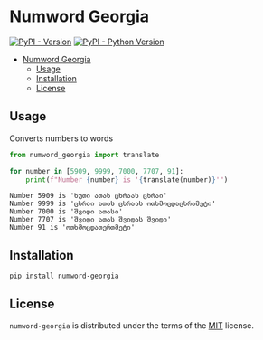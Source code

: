 # Numword Georgia

[![PyPI - Version](https://img.shields.io/pypi/v/numword-georgia.svg)](https://pypi.org/project/numword-georgia/)
[![PyPI - Python Version](https://img.shields.io/pypi/pyversions/htest.svg)](https://pypi.org/project/numword-georgia/)

- [Numword Georgia](#numword-georgia)
  - [Usage](#usage)
  - [Installation](#installation)
  - [License](#license)

## Usage

Converts numbers to words

```python
from numword_georgia import translate

for number in [5909, 9999, 7000, 7707, 91]:
    print(f"Number {number} is '{translate(number)}'")
```

```text
Number 5909 is 'ხუთი ათას ცხრაას ცხრაი'
Number 9999 is 'ცხრაი ათას ცხრაას ოთხმოცდაცხრამეტი'
Number 7000 is 'შვიდი ათასი'
Number 7707 is 'შვიდი ათას შვიდას შვიდი'
Number 91 is 'ოთხმოცდათერთმეტი'
```

## Installation

```console
pip install numword-georgia
```

## License

`numword-georgia` is distributed under the terms of the [MIT](https://spdx.org/licenses/MIT.html) license.
